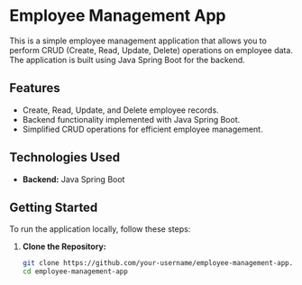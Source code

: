# Employee Management App

This is a simple employee management application that allows you to perform CRUD (Create, Read, Update, Delete) operations on employee data. The application is built using Java Spring Boot for the backend.

## Features

- Create, Read, Update, and Delete employee records.
- Backend functionality implemented with Java Spring Boot.
- Simplified CRUD operations for efficient employee management.

## Technologies Used

- **Backend:** Java Spring Boot

## Getting Started

To run the application locally, follow these steps:

1. **Clone the Repository:**
   ```bash
   git clone https://github.com/your-username/employee-management-app.git
   cd employee-management-app

